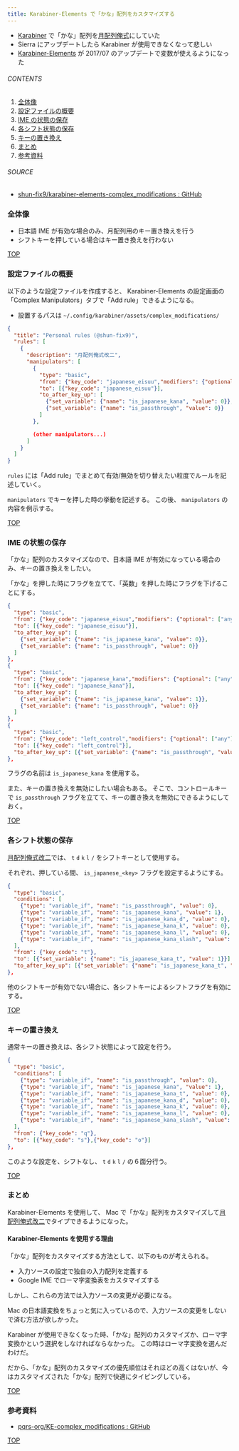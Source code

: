 ```yaml
---
title: Karabiner-Elements で「かな」配列をカスタマイズする
---
```

<a id="top"></a>

* [Karabiner](https://pqrs.org/osx/karabiner/index.html.ja) で「かな」配列を[月配列俺式](https://github.com/shun-fix9/keybord-layout-for-mac-with-keyremap)にしていた
* Sierra にアップデートしたら Karabiner が使用できなくなって悲しい
* [Karabiner-Elements](https://github.com/tekezo/Karabiner-Elements) が 2017/07 のアップデートで変数が使えるようになった

###### CONTENTS

1. [全体像](#overall)
1. [設定ファイルの概要](#config)
1. [IME の状態の保存](#set-ime-mode)
1. [各シフト状態の保存](#set-shift-mode)
1. [キーの置き換え](#replace-keys)
1. [まとめ](#postscript)
1. [参考資料](#reference)

###### SOURCE

* [shun-fix9/karabiner-elements-complex_modifications : GitHub](https://github.com/shun-fix9/karabiner-elements-complex_modifications)

<a id="overall"></a>
### 全体像

- 日本語 IME が有効な場合のみ、月配列用のキー置き換えを行う
- シフトキーを押している場合はキー置き換えを行わない


[TOP](#top)
<a id="config"></a>
### 設定ファイルの概要

以下のような設定ファイルを作成すると、 Karabiner-Elements の設定画面の「Complex Manipulators」タブで「Add rule」できるようになる。

- 設置するパスは `~/.config/karabiner/assets/complex_modifications/`

```json
{
  "title": "Personal rules (@shun-fix9)",
  "rules": [
    {
      "description": "月配列俺式改二",
      "manipulators": [
        {
          "type": "basic",
          "from": {"key_code": "japanese_eisuu","modifiers": {"optional": ["any"]}},
          "to": [{"key_code": "japanese_eisuu"}],
          "to_after_key_up": [
            {"set_variable": {"name": "is_japanese_kana", "value": 0}},
            {"set_variable": {"name": "is_passthrough", "value": 0}}
          ]
        },

        (other manipulators...)
      ]
    }
  ]
}
```

`rules` には「Add rule」でまとめて有効/無効を切り替えたい粒度でルールを記述していく。

`manipulators` でキーを押した時の挙動を記述する。
この後、 `manipulators` の内容を例示する。



[TOP](#top)
<a id="set-ime-mode"></a>
### IME の状態の保存

「かな」配列のカスタマイズなので、日本語 IME が有効になっている場合のみ、キーの置き換えをしたい。

「かな」を押した時にフラグを立てて、「英数」を押した時にフラグを下げることにする。

```json
{
  "type": "basic",
  "from": {"key_code": "japanese_eisuu","modifiers": {"optional": ["any"]}},
  "to": [{"key_code": "japanese_eisuu"}],
  "to_after_key_up": [
    {"set_variable": {"name": "is_japanese_kana", "value": 0}},
    {"set_variable": {"name": "is_passthrough", "value": 0}}
  ]
},
{
  "type": "basic",
  "from": {"key_code": "japanese_kana","modifiers": {"optional": ["any"]}},
  "to": [{"key_code": "japanese_kana"}],
  "to_after_key_up": [
    {"set_variable": {"name": "is_japanese_kana", "value": 1}},
    {"set_variable": {"name": "is_passthrough", "value": 0}}
  ]
},
{
  "type": "basic",
  "from": {"key_code": "left_control","modifiers": {"optional": ["any"]}},
  "to": [{"key_code": "left_control"}],
  "to_after_key_up": [{"set_variable": {"name": "is_passthrough", "value": 1}}]
},
```

フラグの名前は `is_japanese_kana` を使用する。

また、キーの置き換えを無効にしたい場合もある。
そこで、コントロールキーで `is_passthrough` フラグを立てて、キーの置き換えを無効にできるようにしておく。


[TOP](#top)
<a id="set-shift-mode"></a>
### 各シフト状態の保存

[月配列俺式改二](https://github.com/shun-fix9/karabiner-elements-complex_modifications)では、 `t` `d` `k` `l` `/` をシフトキーとして使用する。

それぞれ、押している間、 `is_japanese_<key>` フラグを設定するようにする。

```json
{
  "type": "basic",
  "conditions": [
    {"type": "variable_if", "name": "is_passthrough", "value": 0},
    {"type": "variable_if", "name": "is_japanese_kana", "value": 1},
    {"type": "variable_if", "name": "is_japanese_kana_d", "value": 0},
    {"type": "variable_if", "name": "is_japanese_kana_k", "value": 0},
    {"type": "variable_if", "name": "is_japanese_kana_l", "value": 0},
    {"type": "variable_if", "name": "is_japanese_kana_slash", "value": 0}
  ],
  "from": {"key_code": "t"},
  "to": [{"set_variable": {"name": "is_japanese_kana_t", "value": 1}}],
  "to_after_key_up": [{"set_variable": {"name": "is_japanese_kana_t", "value": 0}}]
},
```

他のシフトキーが有効でない場合に、各シフトキーによるシフトフラグを有効にする。


[TOP](#top)
<a id="replace-keys"></a>
### キーの置き換え

通常キーの置き換えは、各シフト状態によって設定を行う。

```json
{
  "type": "basic",
  "conditions": [
    {"type": "variable_if", "name": "is_passthrough", "value": 0},
    {"type": "variable_if", "name": "is_japanese_kana", "value": 1},
    {"type": "variable_if", "name": "is_japanese_kana_t", "value": 0},
    {"type": "variable_if", "name": "is_japanese_kana_d", "value": 0},
    {"type": "variable_if", "name": "is_japanese_kana_k", "value": 0},
    {"type": "variable_if", "name": "is_japanese_kana_l", "value": 0},
    {"type": "variable_if", "name": "is_japanese_kana_slash", "value": 0}
  ],
  "from": {"key_code": "q"},
  "to": [{"key_code": "s"},{"key_code": "o"}]
},
```

このような設定を、シフトなし、 `t` `d` `k` `l` `/` の６面分行う。


[TOP](#top)
<a id="postscript"></a>
### まとめ

Karabiner-Elements を使用して、 Mac で「かな」配列をカスタマイズして[月配列俺式改二](https://github.com/shun-fix9/karabiner-elements-complex_modifications)でタイプできるようになった。


#### Karabiner-Elements を使用する理由

「かな」配列をカスタマイズする方法として、以下のものが考えられる。

- 入力ソースの設定で独自の入力配列を定義する
- Google IME でローマ字変換表をカスタマイズする

しかし、これらの方法では入力ソースの変更が必要になる。

Mac の日本語変換をちょっと気に入っているので、入力ソースの変更をしないで済む方法が欲しかった。

Karabiner が使用できなくなった時、「かな」配列のカスタマイズか、ローマ字変換かという選択をしなければならなかった。
この時はローマ字変換を選んだわけだ。

だから、「かな」配列のカスタマイズの優先順位はそれほどの高くはないが、今はカスタマイズされた「かな」配列で快適にタイピングしている。


[TOP](#top)
<a id="reference"></a>
### 参考資料

- [pqrs-org/KE-complex_modifications : GitHub](https://github.com/pqrs-org/KE-complex_modifications/tree/master/docs/json)


[TOP](#top)
